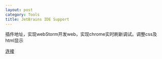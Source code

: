 ```yaml
---
layout: post
category: Tools 
title: JetBrains IDE Support
---
```


插件地址，实现webStorm开发web，实现chrome实时刷新调试。调整css及html显示

[连接](https://chrome.google.com/webstore/detail/jetbrains-ide-support/hmhgeddbohgjknpmjagkdomcpobmllji)